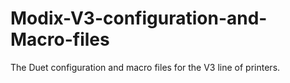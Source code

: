 # Modix-V3-configuration-and-Macro-files
The Duet configuration and macro files for the V3 line of printers.
